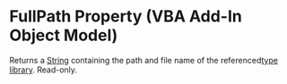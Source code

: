 
# FullPath Property (VBA Add-In Object Model)



Returns a [String](b8bdf64f-5920-1ae9-16d0-b26d09524a30.md) containing the path and file name of the referenced[type library](b8bdf64f-5920-1ae9-16d0-b26d09524a30.md). Read-only.
